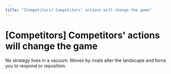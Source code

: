 ```yaml
---
title: "[Competitors] Competitors' actions will change the game"
---
```


# [Competitors] Competitors' actions will change the game

No strategy lives in a vacuum. Moves by rivals alter the landscape and force you to respond or reposition.

